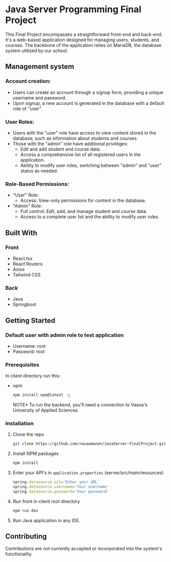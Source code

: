 # Java Server Programming Final Project

This Final Project encompasses a straightforward front-end and back-end. It's a web-based application designed for managing users, students, and courses. The backbone of the application relies on MariaDB, the database system utilized by our school.

## Management system

### Account creation:

* Users can create an account through a signup form, providing a unique username and password.
* Upon signup, a new account is generated in the database with a default role of "user".

### User Roles:

* Users with the "user" role have access to view content stored in the database, such as information about students and courses.
* Those with the "admin" role have additional privileges:
    * Edit and add student and course data.
    * Access a comprehensive list of all registered users in the application.
    * Ability to modify user roles, switching between "admin" and "user" status as needed.

### Role-Based Permissions:

* "User" Role:
    * Access: View-only permissions for content in the database.
* "Admin" Role:
    * Full control: Edit, add, and manage student and course data.
    * Access to a complete user list and the ability to modify user roles.



## Built With

### Front

* React.tsx
* React Routers
* Axios
* Tailwind CSS

### Back

* Java
* Springboot


## Getting Started

### Default user with admin role to test application

* Username: root
* Password: root

### Prerequisites

In client directory run this:

* npm
  ```sh
  npm install npm@latest -g
  ```

  NOTE*
To run the backend, you'll need a connection to Vaasa's University of Applied Sciences.

### Installation

1. Clone the repo
   ```sh
   git clone https://github.com/rwsaamanen/JavaServer-FinalProject.git
   ```
3. Install NPM packages
   ```sh
   npm install
   ```
4. Enter your API's in `application.properties` (server/src/main/resources)
   ```js
   spring.datasource.url='Enter your URL'
   spring.datasource.username='Your username'
   spring.datasource.password='Your password'
   ```
5. Run front in client root directory
   ```sh
   npm run dev
   ```
6. Run Java application in any IDE.


## Contributing

Contributions are not currently accepted or incorporated into the system's functionality.

